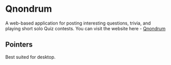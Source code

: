 # Qnondrum

A web-based application for posting interesting questions, trivia, and playing short solo Quiz contests.
You can visit the website here - [Qnondrum](https://www.qnondrum.pythonanywhere.com)

## Pointers

Best suited for desktop. 
